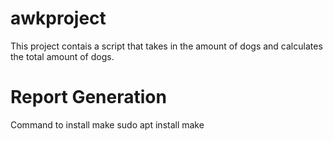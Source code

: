 # awkproject
This project contais a script that takes in the amount of dogs and calculates the total amount of dogs. 
# Report Generation
Command to install make
sudo apt install make
